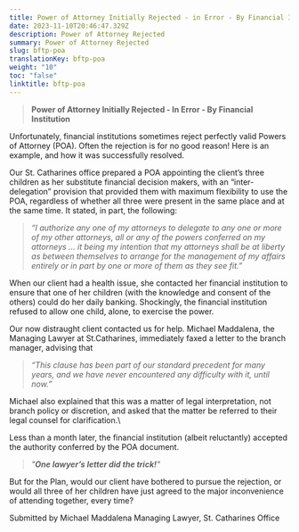 ```yaml
---
title: Power of Attorney Initially Rejected - in Error - By Financial Institution
date: 2023-11-10T20:46:47.329Z
description: Power of Attorney Rejected
summary: Power of Attorney Rejected
slug: bftp-poa
translationKey: bftp-poa
weight: "10"
toc: "false"
linktitle: bftp-poa
---
```

> **Power of Attorney Initially Rejected ‐ In Error ‐ By Financial Institution**

Unfortunately, financial institutions sometimes reject perfectly valid Powers of Attorney (POA). Often the rejection is for no good reason! Here is an example, and how it was successfully resolved.

Our St. Catharines office prepared a POA appointing the client’s three children as her substitute financial decision makers, with an “inter‐delegation” provision that provided them with maximum flexibility to use the POA, regardless of whether all three were present in the same place and at the same time. It stated, in part, the following:

> *“I authorize any one of my attorneys to delegate to any one or more of my other attorneys, all or any of the powers conferred on my attorneys … it being my intention that my attorneys shall be at liberty as between themselves to arrange for the management of my affairs entirely or in part by one or more of them as they see fit.”*

When our client had a health issue, she contacted her financial institution to ensure that one of her children (with the knowledge and consent of the others) could do her daily banking. Shockingly, the financial institution refused to allow one child, alone, to exercise the power.

Our now distraught client contacted us for help. Michael Maddalena, the Managing Lawyer at St.Catharines, immediately faxed a letter to the branch manager, advising that

> *“This clause has been part of our standard precedent for many years, and we have never encountered any difficulty with it, until now.”*

Michael also explained that this was a matter of legal interpretation, not branch policy or discretion, and
asked that the matter be referred to their legal counsel for clarification.\

Less than a month later, the financial institution (albeit reluctantly) accepted the authority conferred by
the POA document.

> *"**One lawyer’s letter did the trick!**"*

But for the Plan, would our client have bothered to pursue the rejection, or would all three of her
children have just agreed to the major inconvenience of attending together, every time?

Submitted by Michael Maddalena
Managing Lawyer,
St. Catharines Office